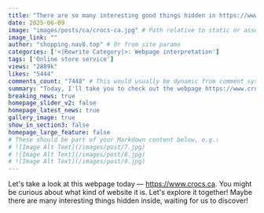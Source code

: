 ```yaml
---
title: "There are so many interesting good things hidden in https://www.crocs.ca! Come and explore now!"
date: 2025-06-09
image: "images/posts/ca/crocs-ca.jpg" # Path relative to static or assets
image_link: ""
author: "shopping.nav8.top" # Or from site params
categories: ['<|Rewrite Category|>: Webpage interpretation']
tags: ['Online store service']
views: "2889k"
likes: "5444"
comments_count: "7448" # This would usually be dynamic from comment system
summary: "Today, I'll take you to check out the webpage https://www.crocs.ca. Many people may wonder what kind of website it is, and the author will find out with you. There may be many interesting things hidden on this webpage, waiting for everyone to discover. Let's follow the author to start an exploration journey."
breaking_news: true   
homepage_slider_v2: false  
homepage_latest_news: true  
gallery_image: true  
show_in_section3: false
homepage_large_feature: false
# These should be part of your Markdown content below, e.g.:
# ![Image Alt Text](/images/post/7.jpg)
# ![Image Alt Text](/images/post/8.jpg)
# ![Image Alt Text](/images/post/9.jpg)
---
```


Let's take a look at this webpage today — https://www.crocs.ca. You might be curious about what kind of website it is. Let's explore it together! Maybe there are many interesting things hidden inside, waiting for us to discover! 
